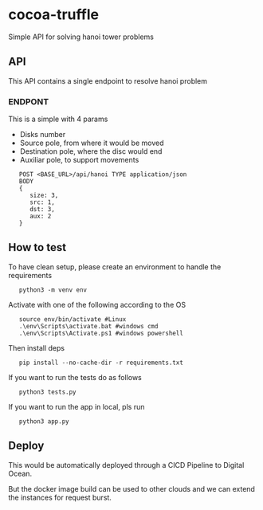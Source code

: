 # cocoa-truffle
Simple API for solving hanoi tower problems

## API
This API contains a single endpoint to resolve hanoi problem

### ENDPONT
This is a simple with 4 params
- Disks number
- Source pole, from where it would be moved
- Destination pole, where the disc would end
- Auxiliar pole, to support movements

``` shell
   POST <BASE_URL>/api/hanoi TYPE application/json
   BODY 
   {
      size: 3,
      src: 1,
      dst: 3,
      aux: 2
   }
```
## How to test
To have clean setup, please create an environment to handle the requirements
```shell
   python3 -m venv env
```

Activate with one of the following according to the OS
```shell
   source env/bin/activate #Linux
   .\env\Scripts\activate.bat #windows cmd
   .\env\Scripts\Activate.ps1 #windows powershell
```

Then install deps
```shell
   pip install --no-cache-dir -r requirements.txt
```

If you want to run the tests do as follows
```shell
   python3 tests.py
```

If you want to run the app in local, pls run
```shell
   python3 app.py
```

## Deploy
This would be automatically deployed through a CICD Pipeline to Digital Ocean.

But the docker image build can be used to other clouds and we can extend the instances for request burst.